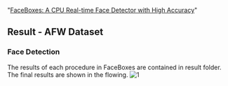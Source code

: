 
"[FaceBoxes: A CPU Real-time Face Detector with High Accuracy](http://cn.arxiv.org/abs/1708.05234)"

## Result - AFW Dataset

### Face Detection

The results of each procedure in FaceBoxes are contained in result folder. The final results are shown in the flowing. 
![1](sfd_test_code/AFW/FaceBoxes_Test_AFW.png)
